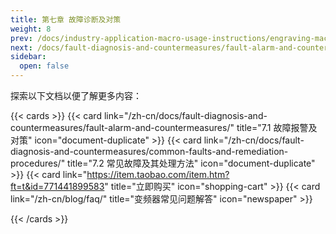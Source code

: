 ```yaml
---
title: 第七章 故障诊断及对策
weight: 8
prev: /docs/industry-application-macro-usage-instructions/engraving-machine-macro-settings/
next: /docs/fault-diagnosis-and-countermeasures/fault-alarm-and-countermeasures/
sidebar:
  open: false
---
```


探索以下文档以便了解更多内容：

<!--more-->

{{< cards >}}
  {{< card link="/zh-cn/docs/fault-diagnosis-and-countermeasures/fault-alarm-and-countermeasures/" title="7.1 故障报警及对策" icon="document-duplicate" >}}
  {{< card link="/zh-cn/docs/fault-diagnosis-and-countermeasures/common-faults-and-remediation-procedures/" title="7.2 常见故障及其处理方法" icon="document-duplicate" >}}
 {{< card link="https://item.taobao.com/item.htm?ft=t&id=771441899583" title="立即购买" icon="shopping-cart" >}}
  {{< card link="/zh-cn/blog/faq/" title="变频器常见问题解答" icon="newspaper" >}}

{{< /cards >}}
